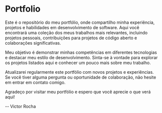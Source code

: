 # Portfolio
Este é o repositório do meu portfólio, onde compartilho minha experiência, projetos e habilidades em desenvolvimento de software. Aqui você encontrará uma coleção dos meus trabalhos mais relevantes, incluindo projetos pessoais, contribuições para projetos de código aberto e colaborações significativas.

Meu objetivo é demonstrar minhas competências em diferentes tecnologias e destacar meu estilo de desenvolvimento. Sinta-se à vontade para explorar os projetos listados aqui e conhecer um pouco mais sobre meu trabalho.

Atualizarei regularmente este portfólio com novos projetos e experiências. Se você tiver alguma pergunta ou oportunidade de colaboração, não hesite em entrar em contato comigo.

Agradeço por visitar meu portfólio e espero que você aprecie o que verá aqui!

-- Victor Rocha
